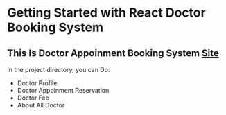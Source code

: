 # Getting Started with React Doctor Booking System

## This Is Doctor Appoinment Booking System [Site](https://doctor-react.netlify.app/)

In the project directory, you can Do:

- Doctor Profile
- Doctor Appoinment Reservation
- Doctor Fee
- About All Doctor
